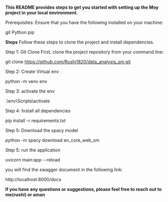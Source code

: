**This README provides steps to get you started with setting up the Moy project in your local environment.**

Prerequisites:
Ensure that you have the following installed on your machine:

git
Python
pip

**Steps**
Follow these steps to clone the project and install dependencies.

Step 1: Git Clone
First, clone the project repository from your command line:

git clone https://github.com/Rushi1820/data_analysis_sm.git

Step 2: Create Virtual env

python -m venv env         

Step 3: activate the env

.\env\Scripts\activate

Step 4: Install all dependencies

pip install -r requirements.txt

Step 5: Download the spacy model

python -m spacy download en_core_web_sm  

Step 5: run the application

uvicorn main:app --reload 

you will find the swagger document in the following link:

http://localhost:8000/docs

**If you have any questions or suggestions, please feel free to reach out to me(rushi) or aman**

